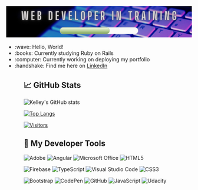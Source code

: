 <img src = "https://github.com/KLMueller/KLMueller/blob/main/Developer-In-Training.png">

<ul>
  <li>:wave: Hello, World!</li>
  <li>:books: Currently studying Ruby on Rails </li>
  <li>:computer: Currently working on deploying my portfolio</li>
  <li>:handshake: Find me here on <a href="https://www.linkedin.com/in/kelley-mueller-374b5891/">LinkedIn</a>
    
<ul>
 
 ## 📈 GitHub Stats 
  
![Kelley's GitHub stats](https://github-readme-stats.vercel.app/api?username=KLMueller&show_icons=true&theme=cobalt)

[![Top Langs](https://github-readme-stats.vercel.app/api/top-langs/?username=KLMueller&theme=cobalt)](https://github.com/KLMueller/github-readme-stats)
  
[![Visitors](https://visitor-badge.glitch.me/badge?page_id=KLMueller.KLMueller)](https://www.github.com/KLMueller)

## 🧰 My Developer Tools 
![Adobe](https://img.shields.io/badge/adobe-%23FF0000.svg?style=for-the-badge&logo=adobe&logoColor=white)
![Angular](https://img.shields.io/badge/angular-%23DD0031.svg?style=for-the-badge&logo=angular&logoColor=white)
![Microsoft Office](https://img.shields.io/badge/Microsoft_Office-D83B01?style=for-the-badge&logo=microsoft-office&logoColor=white)
![HTML5](https://img.shields.io/badge/html5-%23E34F26.svg?style=for-the-badge&logo=html5&logoColor=white)
  
![Firebase](https://img.shields.io/badge/firebase-%23039BE5.svg?style=for-the-badge&logo=firebase)
![TypeScript](https://img.shields.io/badge/typescript-%23007ACC.svg?style=for-the-badge&logo=typescript&logoColor=white)
![Visual Studio Code](https://img.shields.io/badge/Visual%20Studio%20Code-0078d7.svg?style=for-the-badge&logo=visual-studio-code&logoColor=white)
![CSS3](https://img.shields.io/badge/css3-%231572B6.svg?style=for-the-badge&logo=css3&logoColor=white)

![Bootstrap](https://img.shields.io/badge/bootstrap-%23563D7C.svg?style=for-the-badge&logo=bootstrap&logoColor=white)
![CodePen](https://img.shields.io/badge/Codepen-000000?style=for-the-badge&logo=codepen&logoColor=white)
![GitHub](https://img.shields.io/badge/github-%23121011.svg?style=for-the-badge&logo=github&logoColor=white)
![JavaScript](https://img.shields.io/badge/javascript-%23323330.svg?style=for-the-badge&logo=javascript&logoColor=%23F7DF1E)
![Udacity](https://img.shields.io/badge/Udacity-grey?style=for-the-badge&logo=udacity&logoColor=15B8E6)

